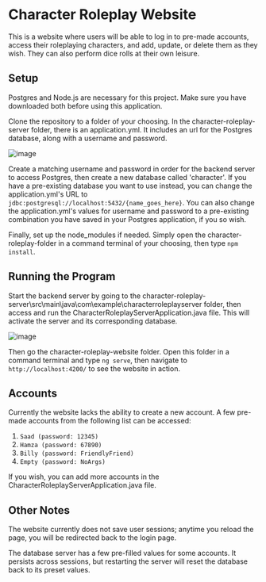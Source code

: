 # Character Roleplay Website

This is a website where users will be able to log in to pre-made accounts, access their roleplaying characters, and add, update, or delete them as they wish. They can also perform dice rolls at their own leisure.

## Setup 

Postgres and Node.js are necessary for this project. Make sure you have downloaded both before using this application.

Clone the repository to a folder of your choosing. In the character-roleplay-server folder, there is an application.yml. It includes an url for the Postgres database, along with a username and password.

![image](https://github.com/SaadHaiderGit/CharacterRoleplayWebsite/assets/118562950/00849faa-a675-435d-8c62-4607ab157d2d)

Create a matching username and password in order for the backend server to access Postgres, then create a new database called 'character'. If you have a pre-existing database you want to use instead, you can change the application.yml's URL to `jdbc:postgresql://localhost:5432/{name_goes_here}`. You can also change the application.yml's values for username and password to a pre-existing combination you have saved in your Postgres application, if you so wish.

Finally, set up the node_modules if needed. Simply open the character-roleplay-folder in a command terminal of your choosing, then type `npm install`.

## Running the Program

Start the backend server by going to the character-roleplay-server\src\main\java\com\example\characterroleplayserver folder, then access and run the CharacterRoleplayServerApplication.java file. This will activate the server and its corresponding database.

![image](https://github.com/SaadHaiderGit/CharacterRoleplayWebsite/assets/118562950/3abf50fa-cbd8-4d32-97f8-41a3d4f12ada)

Then go the character-roleplay-website folder. Open this folder in a command terminal and type `ng serve`, then navigate to `http://localhost:4200/` to see the website in action.

## Accounts

Currently the website lacks the ability to create a new account. A few pre-made accounts from the following list can be accessed:
1) `Saad (password: 12345)`
2) `Hamza (password: 67890)`
3) `Billy (password: FriendlyFriend)`
4) `Empty (password: NoArgs)`

If you wish, you can add more accounts in the CharacterRoleplayServerApplication.java file. 

## Other Notes

The website currently does not save user sessions; anytime you reload the page, you will be redirected back to the login page.

The database server has a few pre-filled values for some accounts. It persists across sessions, but restarting the server will reset the database back to its preset values.
